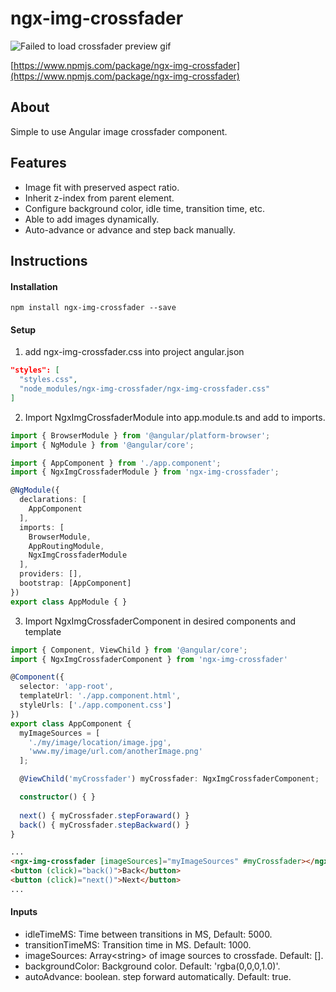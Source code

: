 # ngx-img-crossfader

![Failed to load crossfader preview gif](https://raw.githubusercontent.com/DylanHarrisonGithub/ngx-img-crossfader/master/screenshots/crossfader.gif "crossfader")

[https://www.npmjs.com/package/ngx-img-crossfader](https://www.npmjs.com/package/ngx-img-crossfader)

## About

Simple to use Angular image crossfader component.

## Features

- Image fit with preserved aspect ratio.
- Inherit z-index from parent element.
- Configure background color, idle time, transition time, etc.
- Able to add images dynamically.
- Auto-advance or advance and step back manually.

## Instructions

#### Installation
```
npm install ngx-img-crossfader --save
```
#### Setup
1. add ngx-img-crossfader.css into project angular.json
```JSON
"styles": [
  "styles.css",
  "node_modules/ngx-img-crossfader/ngx-img-crossfader.css"
]
```
2. Import NgxImgCrossfaderModule into app.module.ts and add to imports.
```TypeScript
import { BrowserModule } from '@angular/platform-browser';
import { NgModule } from '@angular/core';

import { AppComponent } from './app.component';
import { NgxImgCrossfaderModule } from 'ngx-img-crossfader';

@NgModule({
  declarations: [
    AppComponent
  ],
  imports: [
    BrowserModule,
    AppRoutingModule,
    NgxImgCrossfaderModule
  ],
  providers: [],
  bootstrap: [AppComponent]
})
export class AppModule { }
```
3. Import NgxImgCrossfaderComponent in desired components and template
```TypeScript
import { Component, ViewChild } from '@angular/core';
import { NgxImgCrossfaderComponent } from 'ngx-img-crossfader'

@Component({
  selector: 'app-root',
  templateUrl: './app.component.html',
  styleUrls: ['./app.component.css']
})
export class AppComponent {  
  myImageSources = [
    './my/image/location/image.jpg',
    'www.my/image/url.com/anotherImage.png'
  ];

  @ViewChild('myCrossfader') myCrossfader: NgxImgCrossfaderComponent;

  constructor() { }
  
  next() { myCrossfader.stepForaward() }
  back() { myCrossfader.stepBackward() }
}
```
```Html
...
<ngx-img-crossfader [imageSources]="myImageSources" #myCrossfader></ngx-img-crossfader>
<button (click)="back()">Back</button>
<button (click)="next()">Next</button>
...
```
#### Inputs
- idleTimeMS: Time between transitions in MS, Default: 5000.
- transitionTimeMS: Transition time in MS. Default: 1000.
- imageSources: Array\<string> of image sources to crossfade. Default: [].
- backgroundColor: Background color. Default: 'rgba(0,0,0,1.0)'.
- autoAdvance: boolean. step forward automatically. Default: true.
